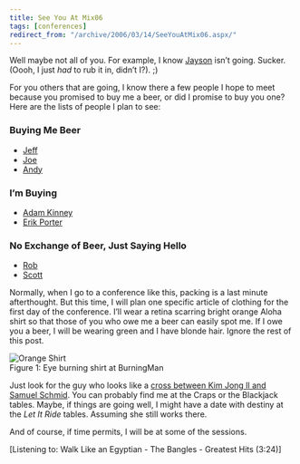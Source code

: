 ```yaml
---
title: See You At Mix06
tags: [conferences]
redirect_from: "/archive/2006/03/14/SeeYouAtMix06.aspx/"
---
```


Well maybe not all of you. For example, I know
[Jayson](http://jaysonknight.com/blog/ "Jayson Knight") isn’t going.
Sucker. (Oooh, I just *had* to rub it in, didn’t I?). ;)

For you others that are going, I know there a few people I hope to meet
because you promised to buy me a beer, or did I promise to buy you one?
Here are the lists of people I plan to see:

### Buying Me Beer

-   [Jeff](http://codinghorror.com/blog/ "Jeff Atwood's Blog")
-   [Joe](http://www.theaccidentalgeek.com/ "Joe Brinkman's Blog")
-   [Andy](http://weblogs.asp.net/astopford "Andy Stopford")

### I’m Buying

-   [Adam Kinney](http://adamkinney.com/ "Adam Kinney's Blog")
-   [Erik Porter](http://weblogs.asp.net/eporter/ "Erik Porter's Blog")

### No Exchange of Beer, Just Saying Hello

-   [Rob](http://weblogs.asp.net/rhoward/ "Rob Howard's Blog")
-   [Scott](http://scottwater.com/blog/ "Scott Watermasysk")

Normally, when I go to a conference like this, packing is a last minute
afterthought. But this time, I will plan one specific article of
clothing for the first day of the conference. I’ll wear a retina
scarring bright orange Aloha shirt so that those of you who owe me a
beer can easily spot me. If I owe you a beer, I will be wearing green
and I have blonde hair. Ignore the rest of this post.

![Orange Shirt](https://haacked.com/assets/images/OrangeShirt.jpg)\
Figure 1: Eye burning shirt at BurningMan

Just look for the guy who looks like a [cross between Kim Jong Il and
Samuel
Schmid](/archive/2006/02/08/FaceRecognitionThatIsJustWrongOnSoManyLevels.aspx "Terrible Face Recognition").
You can probably find me at the Craps or the Blackjack tables. Maybe, if
things are going well, I might have a date with destiny at the *Let It
Ride* tables. Assuming she still works there.

And of course, if time permits, I will be at some of the sessions.

[Listening to: Walk Like an Egyptian - The Bangles - Greatest Hits
(3:24)]

